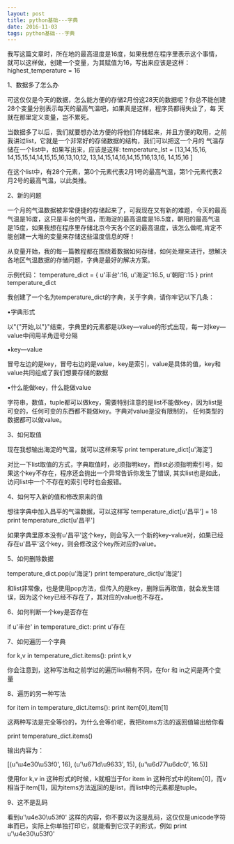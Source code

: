 ```yaml
---
layout: post
title: python基础---字典 
date: 2016-11-03 
tags: python基础---字典 
---
```

我写这篇文章时，所在地的最高温度是16度，如果我想在程序里表示这个事情，就可以这样做，创建一个变量，为其赋值为16，写出来应该是这样：
highest_temperature = 16


1、数据多了怎么办



可这仅仅是今天的数据，怎么能方便的存储2月份这28天的数据呢？你总不能创建28个变量分别表示每天的最高气温吧，如果真是这样，程序员都得失业了，每
天就在那里定义变量，岂不累死。

当数据多了以后，我们就要想办法方便的将他们存储起来，并且方便的取用，之前我讲过list，它就是一个非常好的存储数据的结构，我们可以把这一个月的
气温存储在一个list中，如果写出来，应该是这样:
temperature_lst = [13,14,15,16,
14,15,15,14,14,15,15,16,13,10,12,
13,14,15,14,16,14,15,116,13,16,
14,15,16
]

 

在这个list中，有28个元素，第0个元素代表2月1号的最高气温，第1个元素代表2月2号的最高气温，以此类推。

 




2、新的问题




一个月的气温数据被非常便捷的存储起来了，可我现在又有新的难题，今天的最高气温是16度，这只是丰台的气温，而海淀的最高温度是16.5度，朝阳的最高气温
是15度，如果我想在程序里存储北京今天各个区的最高温度，该怎么做呢,肯定不能创建一大堆的变量来存储这些温度信息的呀！

从变量开始，我的每一篇教程都在围绕着数据如何存储，如何处理来进行，想解决各地区气温数据的存储问题，字典是最好的解决方案。





示例代码：
temperature_dict = {
   u'丰台':16,
   u'海淀':16.5,
   u'朝阳':15
}
print temperature_dict

 

我创建了一个名为temperature_dict的字典，关于字典，请你牢记以下几条：

•字典形式


以"{"开始,以"}"结束，字典里的元素都是以key—value的形式出现，每一对key—value中间用半角逗号分隔

•key—value


冒号左边的是key，冒号右边的是value，key是索引，value是具体的值，key和value共同组成了我们想要存储的数据

•什么能做key，什么能做value


字符串，数值，tuple都可以做key，需要特别注意的是list不能做key，因为list是可变的，任何可变的东西都不能做key。字典对value是没有限制的，
任何类型的数据都可以做value。


3、如何取值



现在我想输出海淀的气温，就可以这样来写
print temperature_dict[u'海淀']

对比一下list取值的方式，字典取值时，必须指明key，而list必须指明索引号，如果这个key不存在，程序还会抛出一个异常告诉你发生了错误,
其实list也是如此，访问list中一个不存在的索引号时也会报错。





4、如何写入新的值和修改原来的值



想往字典中加入昌平的气温数据，可以这样写
temperature_dict[u'昌平'] = 18
print temperature_dict[u'昌平']

如果字典里原本没有u'昌平'这个key，则会写入一个新的key-value对，如果已经存在u'昌平'这个key，则会修改这个key所对应的value。


5、如何删除数据

 
temperature_dict.pop(u'海淀')
print temperature_dict[u'海淀']

和list非常像，也是使用pop方法，但传入的是key，删除后再取值，就会发生错误，因为这个key已经不存在了，其对应的value也不存在。




6、如何判断一个key是否存在

 
if u'丰台' in temperature_dict:
   print u'存在

7、如何遍历一个字典

 
for k,v in temperature_dict.items():
   print k,v

你会注意到，这种写法和之前学过的遍历list稍有不同，在for 和 in之间是两个变量

8、遍历的另一种写法

 
for item in temperature_dict.items():
   print item[0],item[1]

这两种写法是完全等价的，为什么会等价呢，我把items方法的返回值输出给你看

print temperature_dict.items()

输出内容为：

[(u'\u4e30\u53f0', 16), (u'\u671d\u9633', 15), (u'\u6d77\u6dc0', 16.5)]

使用for k,v in 这种形式的时候，k就相当于for item in 这种形式中的item[0]，而v相当于item[1]，因为items方法返回的是list，而list中的元素都是tuple。

 



9、这不是乱码




看到u'\u4e30\u53f0'  这样的内容，你不要以为这是乱码，这仅仅是unicode字符串而已，实际上你单独打印它，就能看到它汉子的形式，例如 print u'\u4e30\u53f0'
